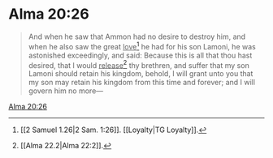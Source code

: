 # Alma 20:26

> And when he saw that Ammon had no desire to destroy him, and when he also saw the great <u>love</u>[^a] he had for his son Lamoni, he was astonished exceedingly, and said: Because this is all that thou hast desired, that I would <u>release</u>[^b] thy brethren, and suffer that my son Lamoni should retain his kingdom, behold, I will grant unto you that my son may retain his kingdom from this time and forever; and I will govern him no more—

[Alma 20:26](https://www.churchofjesuschrist.org/study/scriptures/bofm/alma/20?lang=eng&id=p26#p26)


[^a]: [[2 Samuel 1.26|2 Sam. 1:26]]. [[Loyalty|TG Loyalty]].  
[^b]: [[Alma 22.2|Alma 22:2]].  
